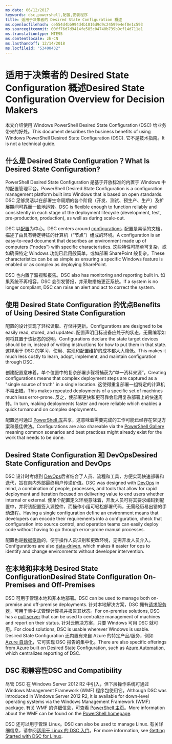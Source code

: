 ```yaml
---
ms.date: 06/12/2017
keywords: dsc,powershell,配置,安装程序
title: 适用于决策者的 Desired State Configuration 概述
ms.openlocfilehash: ce554d4bb994d4b1816d9d9c24599e4ef0e1c593
ms.sourcegitcommit: 00ff76d7d9414fe585c04740b739b9cf14d711e1
ms.translationtype: MTE95
ms.contentlocale: zh-CN
ms.lasthandoff: 12/14/2018
ms.locfileid: "53400432"
---
```

# <a name="desired-state-configuration-overview-for-decision-makers"></a><span data-ttu-id="4c4d3-103">适用于决策者的 Desired State Configuration 概述</span><span class="sxs-lookup"><span data-stu-id="4c4d3-103">Desired State Configuration Overview for Decision Makers</span></span>

<span data-ttu-id="4c4d3-104">本文介绍使用 Windows PowerShell Desired State Configuration (DSC) 给业务带来的好处。</span><span class="sxs-lookup"><span data-stu-id="4c4d3-104">This document describes the business benefits of using Windows PowerShell Desired State Configuration (DSC).</span></span> <span data-ttu-id="4c4d3-105">它不是技术指南。</span><span class="sxs-lookup"><span data-stu-id="4c4d3-105">It is not a technical guide.</span></span>

## <a name="what-is-desired-state-configuration"></a><span data-ttu-id="4c4d3-106">什么是 Desired State Configuration？</span><span class="sxs-lookup"><span data-stu-id="4c4d3-106">What Is Desired State Configuration?</span></span>

<span data-ttu-id="4c4d3-107">PowerShell Desired State Configuration 是基于开放标准的内置于 Windows 中的配置管理平台。</span><span class="sxs-lookup"><span data-stu-id="4c4d3-107">PowerShell Desired State Configuration is a configuration management platform built into Windows that is based on open standards.</span></span> <span data-ttu-id="4c4d3-108">DSC 足够灵活以在部署生命周期的各个阶段（开发、测试、预生产、生产）及扩展期间可靠而一致地运转。</span><span class="sxs-lookup"><span data-stu-id="4c4d3-108">DSC is flexible enough to function reliably and consistently in each stage of the deployment lifecycle (development, test, pre-production, production), as well as during scale-out.</span></span>

<span data-ttu-id="4c4d3-109">DSC 以[配置](../configurations/configurations.md)为中心。</span><span class="sxs-lookup"><span data-stu-id="4c4d3-109">DSC centers around [configurations](../configurations/configurations.md).</span></span>
<span data-ttu-id="4c4d3-110">配置是易读的文档，描述了由具有特定特征的计算机（“节点”）组成的环境。</span><span class="sxs-lookup"><span data-stu-id="4c4d3-110">A configuration is an easy-to-read document that describes an environment made up of computers ("nodes") with specific characteristics.</span></span>
<span data-ttu-id="4c4d3-111">这些特性可简单可复杂，或如确保特定 Windows 功能已启用般简单，或如部署 SharePoint 般复杂。</span><span class="sxs-lookup"><span data-stu-id="4c4d3-111">These characteristics can be as simple as ensuring a specific Windows feature is enabled or as complex as deploying SharePoint.</span></span>

<span data-ttu-id="4c4d3-112">DSC 也内置了监视和报告。</span><span class="sxs-lookup"><span data-stu-id="4c4d3-112">DSC also has monitoring and reporting built in.</span></span>
<span data-ttu-id="4c4d3-113">如果系统不再相容，DSC 会引发警报，并采取措施更正系统。</span><span class="sxs-lookup"><span data-stu-id="4c4d3-113">If a system is no longer compliant, DSC can raise an alert and act to correct the system.</span></span>

## <a name="benefits-of-using-desired-state-configuration"></a><span data-ttu-id="4c4d3-114">使用 Desired State Configuration 的优点</span><span class="sxs-lookup"><span data-stu-id="4c4d3-114">Benefits of Using Desired State Configuration</span></span>

<span data-ttu-id="4c4d3-115">配置的设计实现了轻松读取、存储并更新。</span><span class="sxs-lookup"><span data-stu-id="4c4d3-115">Configurations are designed to be easily read, stored, and updated.</span></span>
<span data-ttu-id="4c4d3-116">配置声明目标设备应处于的状态，无需编写如何将其置于该状态的说明。</span><span class="sxs-lookup"><span data-stu-id="4c4d3-116">Configurations declare the state target devices should be in, instead of writing instructions for how to put them in that state.</span></span>
<span data-ttu-id="4c4d3-117">这样用于 DSC 的学习、使用、实现和配置维护的成本都大大降低。</span><span class="sxs-lookup"><span data-stu-id="4c4d3-117">This makes it much less costly to learn, adopt, implement, and maintain configuration through DSC.</span></span>

<span data-ttu-id="4c4d3-118">创建配置意味着，单个位置中的复杂部署步骤将捕获为“单一资料来源”。</span><span class="sxs-lookup"><span data-stu-id="4c4d3-118">Creating configurations means that complex deployment steps are captured as a "single source of truth" in a single location.</span></span>
<span data-ttu-id="4c4d3-119">这使得重复部署一组特定的计算机不易出错。</span><span class="sxs-lookup"><span data-stu-id="4c4d3-119">This makes repeated deployments of a specific set of machines much less error-prone.</span></span>
<span data-ttu-id="4c4d3-120">反之，使部署更快和更可靠会启用复杂部署上的快速周转。</span><span class="sxs-lookup"><span data-stu-id="4c4d3-120">In turn, making deployments faster and more reliable which enables a quick turnaround on complex deployments.</span></span>

<span data-ttu-id="4c4d3-121">配置还可通过 [PowerShell 库](https://powershellgallery.com)共享，这意味着需要完成的工作可能已经存在常见方案和最佳做法。</span><span class="sxs-lookup"><span data-stu-id="4c4d3-121">Configurations are also shareable via the [PowerShell Gallery](https://powershellgallery.com) meaning common scenarios and best practices might already exist for the work that needs to be done.</span></span>


## <a name="desired-state-configuration-and-devops"></a><span data-ttu-id="4c4d3-122">Desired State Configuration 和 DevOps</span><span class="sxs-lookup"><span data-stu-id="4c4d3-122">Desired State Configuration and DevOps</span></span>

<span data-ttu-id="4c4d3-123">DSC 设计时考虑到 [DevOps](http://blogs.technet.com/b/ashleymcglone/archive/2015/11/20/devops-for-n00bs-ie-windows-people.aspx)后者结合了人员、流程和工具，方便实现快速部署和迭代，旨在向内外部最终用户传递价值。</span><span class="sxs-lookup"><span data-stu-id="4c4d3-123">DSC was designed with [DevOps](http://blogs.technet.com/b/ashleymcglone/archive/2015/11/20/devops-for-n00bs-ie-windows-people.aspx) in mind, a combination of people, processes, and tools that allow for rapid deployment and iteration focused on delivering value to end users whether internal or external.</span></span>
<span data-ttu-id="4c4d3-124">使单个配置定义环境意味着，开发人员可将其要求编码到配置中，并将该配置签入源控件，而操作小组可轻松部署代码，无需经历易出错的手动流程。</span><span class="sxs-lookup"><span data-stu-id="4c4d3-124">Having a single configuration define an environment means that developers can encode their requirements into a configuration, check that configuration into source control, and operation teams can easily deploy code without having to go through error-prone manual processes.</span></span>

<span data-ttu-id="4c4d3-125">配置也是[数据驱动](../configurations/configData.md)的，便于操作人员识别和更改环境，无需开发人员介入。</span><span class="sxs-lookup"><span data-stu-id="4c4d3-125">Configurations are also [data-driven](../configurations/configData.md), which makes it easier for ops to identify and change environments without developer intervention.</span></span>

## <a name="desired-state-configuration-on-premises-and-off-premises"></a><span data-ttu-id="4c4d3-126">在本地和非本地 Desired State Configuration</span><span class="sxs-lookup"><span data-stu-id="4c4d3-126">Desired State Configuration On-Premises and Off-Premises</span></span>
<span data-ttu-id="4c4d3-127">DSC 可用于管理本地和非本地部署。</span><span class="sxs-lookup"><span data-stu-id="4c4d3-127">DSC can be used to manage both on-premise and off-premise deployments.</span></span>
<span data-ttu-id="4c4d3-128">针对本地解决方案，DSC 拥有[请求服务器](../pull-server/pullServer.md)，可用于集中式管理计算机并报告其状态。</span><span class="sxs-lookup"><span data-stu-id="4c4d3-128">For on-premise solutions, DSC has a [pull server](../pull-server/pullServer.md) that can be used to centralize management of machines and report on their status.</span></span>
<span data-ttu-id="4c4d3-129">针对云解决方案，只要 Windows 可用 DSC 就可用。</span><span class="sxs-lookup"><span data-stu-id="4c4d3-129">For cloud solutions, DSC is usable wherever Windows is usable.</span></span>
<span data-ttu-id="4c4d3-130">Desired State Configuration 还内置有来自 Azure 的特定产品/服务，例如 [Azure 自动化](https://azure.microsoft.com/en-us/documentation/services/automation/)，它可实现 DSC 报告的集中化。</span><span class="sxs-lookup"><span data-stu-id="4c4d3-130">There are also specific offerings from Azure built on Desired State Configuration, such as [Azure Automation](https://azure.microsoft.com/en-us/documentation/services/automation/), which centralizes reporting of DSC.</span></span>

## <a name="dsc-and-compatibility"></a><span data-ttu-id="4c4d3-131">DSC 和兼容性</span><span class="sxs-lookup"><span data-stu-id="4c4d3-131">DSC and Compatibility</span></span>

<span data-ttu-id="4c4d3-132">尽管 DSC 在 Windows Server 2012 R2 中引入，但下层操作系统可通过 Windows Management Framework (WMF) 程序包使用它。</span><span class="sxs-lookup"><span data-stu-id="4c4d3-132">Although DSC was introduced in Windows Server 2012 R2, it is available for down-level operating systems via the Windows Management Framework (WMF) package.</span></span>
<span data-ttu-id="4c4d3-133">有关 WMF 的详细信息，可查看 [PowerShell 主页](/powershell/)。</span><span class="sxs-lookup"><span data-stu-id="4c4d3-133">More information about the WMF can be found on the [PowerShell homepage](/powershell/).</span></span>

<span data-ttu-id="4c4d3-134">DSC 还可以用于管理 Linux。</span><span class="sxs-lookup"><span data-stu-id="4c4d3-134">DSC can also be used to manage Linux.</span></span> <span data-ttu-id="4c4d3-135">有关详细信息，请参阅[适用于 Linux 的 DSC 入门](../getting-started/lnxGettingStarted.md)。</span><span class="sxs-lookup"><span data-stu-id="4c4d3-135">For more information, see [Getting Started with DSC for Linux](../getting-started/lnxGettingStarted.md).</span></span>
